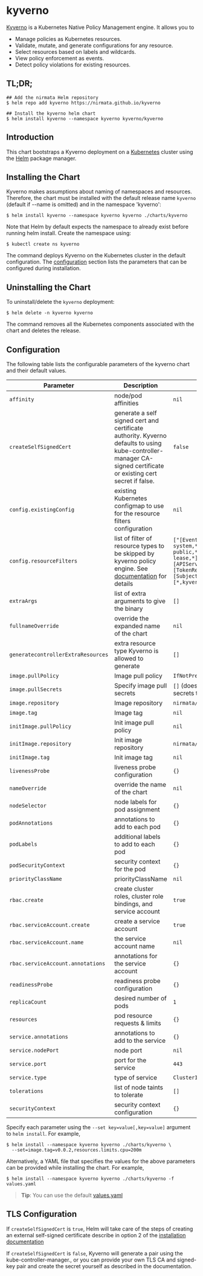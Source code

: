 # kyverno

[Kyverno](https://kyverno.io) is a Kubernetes Native Policy Management engine. It allows you to

* Manage policies as Kubernetes resources.
* Validate, mutate, and generate configurations for any resource.
* Select resources based on labels and wildcards.
* View policy enforcement as events.
* Detect policy violations for existing resources.

## TL;DR;

```console
## Add the nirmata Helm repository
$ helm repo add kyverno https://nirmata.github.io/kyverno

## Install the kyverno helm chart
$ helm install kyverno --namespace kyverno kyverno/kyverno
```

## Introduction

This chart bootstraps a Kyverno deployment on a [Kubernetes](http://kubernetes.io) cluster using the [Helm](https://helm.sh) package manager.

## Installing the Chart

Kyverno makes assumptions about naming of namespaces and resources. Therefore, the chart must be installed with the default release name `kyverno` (default if --name is omitted) and in the namespace 'kyverno':

```console
$ helm install kyverno --namespace kyverno kyverno ./charts/kyverno
```

Note that Helm by default expects the namespace to already exist before running helm install. Create the namespace using:

```console
$ kubectl create ns kyverno
```

The command deploys Kyverno on the Kubernetes cluster in the default configuration. The [configuration](#configuration) section lists the parameters that can be configured during installation.

## Uninstalling the Chart

To uninstall/delete the `kyverno` deployment:

```console
$ helm delete -n kyverno kyverno
```

The command removes all the Kubernetes components associated with the chart and deletes the release.

## Configuration

The following table lists the configurable parameters of the kyverno chart and their default values.

Parameter | Description | Default
--- | --- | ---
`affinity` | node/pod affinities | `nil`
`createSelfSignedCert` | generate a self signed cert and certificate authority. Kyverno defaults to using kube-controller-manager CA-signed certificate or existing cert secret if false. | `false`
`config.existingConfig` | existing Kubernetes configmap to use for the resource filters configuration | `nil`
`config.resourceFilters` | list of filter of resource types to be skipped by kyverno policy engine. See [documentation](https://github.com/kyverno/kyverno/blob/master/documentation/installation.md#filter-kubernetes-resources-that-admission-webhook-should-not-process) for details | `["[Event,*,*]","[*,kube-system,*]","[*,kube-public,*]","[*,kube-node-lease,*]","[Node,*,*]","[APIService,*,*]","[TokenReview,*,*]","[SubjectAccessReview,*,*]","[*,kyverno,*]"]`
`extraArgs` | list of extra arguments to give the binary | `[]`
`fullnameOverride` | override the expanded name of the chart | `nil`
`generatecontrollerExtraResources` | extra resource type Kyverno is allowed to generate | `[]`
`image.pullPolicy` | Image pull policy | `IfNotPresent`
`image.pullSecrets` | Specify image pull secrets | `[]` (does not add image pull secrets to deployed pods)
`image.repository` | Image repository | `nirmata/kyverno`
`image.tag` | Image tag | `nil`
`initImage.pullPolicy` | Init image pull policy | `nil`
`initImage.repository` | Init image repository | `nirmata/kyvernopre`
`initImage.tag` | Init image tag | `nil`
`livenessProbe` | liveness probe configuration | `{}`
`nameOverride` | override the name of the chart | `nil`
`nodeSelector` | node labels for pod assignment | `{}`
`podAnnotations` | annotations to add to each pod | `{}`
`podLabels` | additional labels to add to each pod | `{}`
`podSecurityContext` | security context for the pod | `{}`
`priorityClassName` | priorityClassName | `nil`
`rbac.create` | create cluster roles, cluster role bindings, and service account | `true`
`rbac.serviceAccount.create` | create a service account | `true`
`rbac.serviceAccount.name` | the service account name | `nil`
`rbac.serviceAccount.annotations` | annotations for the service account | `{}`
`readinessProbe` | readiness probe configuration | `{}`
`replicaCount` | desired number of pods | `1`
`resources` | pod resource requests & limits | `{}`
`service.annotations` | annotations to add to the service | `{}`
`service.nodePort` | node port | `nil`
`service.port` | port for the service | `443`
`service.type` | type of service | `ClusterIP`
`tolerations` | list of node taints to tolerate | `[]`
`securityContext` | security context configuration | `{}`


Specify each parameter using the `--set key=value[,key=value]` argument to `helm install`. For example,

```console
$ helm install --namespace kyverno kyverno ./charts/kyverno \
  --set=image.tag=v0.0.2,resources.limits.cpu=200m
```

Alternatively, a YAML file that specifies the values for the above parameters can be provided while installing the chart. For example,

```console
$ helm install --namespace kyverno kyverno ./charts/kyverno -f values.yaml
```

> **Tip**: You can use the default [values.yaml](values.yaml)

## TLS Configuration

If `createSelfSignedCert` is `true`, Helm will take care of the steps of creating an external self-signed certificate describe in option 2 of the [installation documentation](https://github.com/kyverno/kyverno/blob/master/documentation/installation.md#option-2-use-your-own-ca-signed-certificate)

If `createSelfSignedCert` is `false`, Kyverno will generate a pair using the kube-controller-manager., or you can provide your own TLS CA and signed-key pair and create the secret yourself as described in the documentation.
